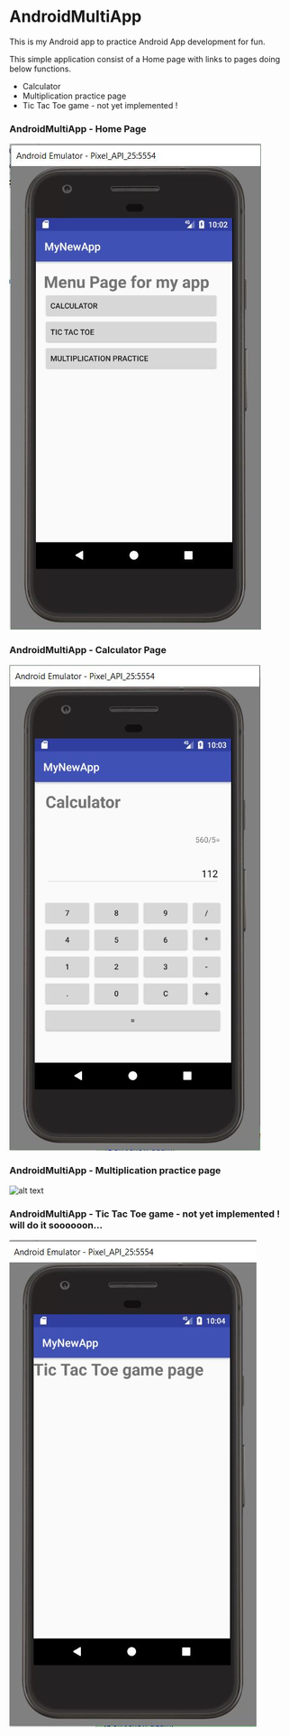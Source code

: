 # AndroidMultiApp
This is my Android app to practice Android App development for fun.

This simple application consist of a Home page with links to pages doing below functions.
* Calculator
* Multiplication practice page
* Tic Tac Toe game - not yet implemented !


### AndroidMultiApp - Home Page
![alt text](https://github.com/dcar2018/AndroidMultiApp/blob/develop/images/HomePage.JPG)

### AndroidMultiApp - Calculator Page
![alt text](https://github.com/dcar2018/AndroidMultiApp/blob/develop/images/Calculator.JPG)

### AndroidMultiApp - Multiplication practice page
![alt text](https://github.com/dcar2018/AndroidMultiApp/blob/develop/images/PracticeMultiplication.JPG.JPG)

### AndroidMultiApp - Tic Tac Toe game - not yet implemented ! will do it soooooon...
![alt text](https://github.com/dcar2018/AndroidMultiApp/blob/develop/images/Game.JPG)

